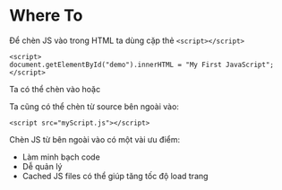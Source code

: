 # Where To 
Để chèn JS vào trong HTML ta dùng cặp thẻ `<script></script>`
```
<script>
document.getElementById("demo").innerHTML = "My First JavaScript";
</script>
```
Ta có thể chèn vào <head> hoặc <body>

Ta cũng có thể chèn từ source bên ngoài vào:
```
<script src="myScript.js"></script>
```

Chèn JS từ bên ngoài vào có một vài ưu điểm:
- Làm minh bạch code 
- Dễ quản lý 
- Cached JS files có thể giúp tăng tốc độ load trang





















































